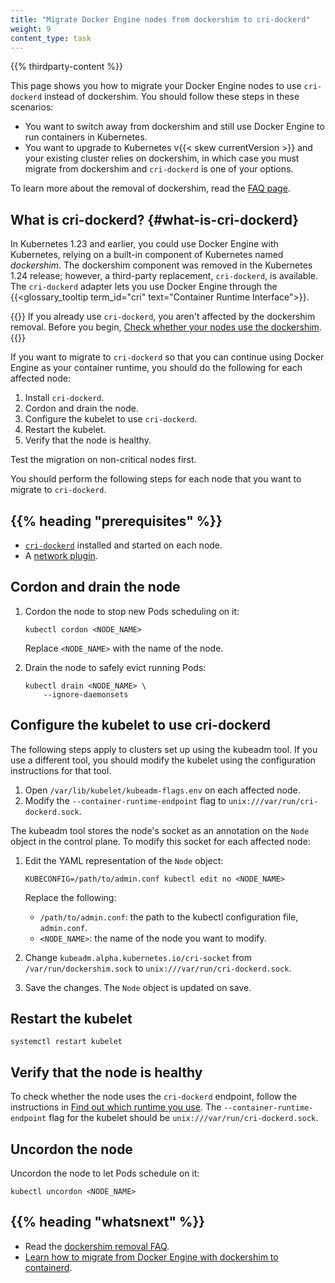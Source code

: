 ```yaml
---
title: "Migrate Docker Engine nodes from dockershim to cri-dockerd"
weight: 9
content_type: task 
---
```


{{% thirdparty-content %}}

This page shows you how to migrate your Docker Engine nodes to use `cri-dockerd`
instead of dockershim. You should follow these steps in these scenarios:

 * You want to switch away from dockershim and still use Docker Engine to run
    containers in Kubernetes.
 * You want to upgrade to Kubernetes v{{< skew currentVersion >}} and your
    existing cluster relies on dockershim, in which case you must migrate 
    from dockershim and `cri-dockerd` is one of your options.

To learn more about the removal of dockershim, read the [FAQ page](/dockershim).

## What is cri-dockerd? {#what-is-cri-dockerd}

In Kubernetes 1.23 and earlier, you could use Docker Engine with Kubernetes,
relying on a built-in component of Kubernetes named _dockershim_.
The dockershim component was removed in the Kubernetes 1.24 release; however,
a third-party replacement, `cri-dockerd`, is available. The `cri-dockerd` adapter
lets you use Docker Engine through the {{<glossary_tooltip term_id="cri" text="Container Runtime Interface">}}.

{{<note>}}
If you already use `cri-dockerd`, you aren't affected by the dockershim removal.
Before you begin, [Check whether your nodes use the dockershim](/docs/tasks/administer-cluster/migrating-from-dockershim/find-out-runtime-you-use/).
{{</note>}}

If you want to migrate to `cri-dockerd` so that you can continue using Docker
Engine as your container runtime, you should do the following for each affected
node: 

1.  Install `cri-dockerd`.
1.  Cordon and drain the node.
1.  Configure the kubelet to use `cri-dockerd`. 
1.  Restart the kubelet.
1.  Verify that the node is healthy.

Test the migration on non-critical nodes first.

You should perform the following steps for each node that you want to migrate
to `cri-dockerd`.

## {{% heading "prerequisites" %}}

*   [`cri-dockerd`](https://github.com/mirantis/cri-dockerd#build-and-install)
    installed and started on each node.
*   A [network plugin](/docs/concepts/extend-kubernetes/compute-storage-net/network-plugins/).

## Cordon and drain the node

1.  Cordon the node to stop new Pods scheduling on it:

    ```shell
    kubectl cordon <NODE_NAME>
    ```
    Replace `<NODE_NAME>` with the name of the node.

1.  Drain the node to safely evict running Pods: 

    ```shell
    kubectl drain <NODE_NAME> \
        --ignore-daemonsets
    ```

## Configure the kubelet to use cri-dockerd

The following steps apply to clusters set up using the kubeadm tool. If you use
a different tool, you should modify the kubelet using the configuration
instructions for that tool.

1.  Open `/var/lib/kubelet/kubeadm-flags.env` on each affected node.
1.  Modify the `--container-runtime-endpoint` flag to
    `unix:///var/run/cri-dockerd.sock`.

The kubeadm tool stores the node's socket as an annotation on the `Node` object
in the control plane. To modify this socket for each affected node:  

1.  Edit the YAML representation of the `Node` object:

    ```shell
    KUBECONFIG=/path/to/admin.conf kubectl edit no <NODE_NAME>
    ```
    Replace the following:
    
    *   `/path/to/admin.conf`: the path to the kubectl configuration file,
        `admin.conf`.
    *   `<NODE_NAME>`: the name of the node you want to modify.

1.  Change `kubeadm.alpha.kubernetes.io/cri-socket` from
    `/var/run/dockershim.sock` to `unix:///var/run/cri-dockerd.sock`.
1.  Save the changes. The `Node` object is updated on save.

## Restart the kubelet

```shell
systemctl restart kubelet
```

## Verify that the node is healthy

To check whether the node uses the `cri-dockerd` endpoint, follow the
instructions in [Find out which runtime you use](/docs/tasks/administer-cluster/migrating-from-dockershim/find-out-runtime-you-use/).
The `--container-runtime-endpoint` flag for the kubelet should be `unix:///var/run/cri-dockerd.sock`.

## Uncordon the node

Uncordon the node to let Pods schedule on it: 

```shell
kubectl uncordon <NODE_NAME>
```

## {{% heading "whatsnext" %}}

*   Read the [dockershim removal FAQ](/dockershim/).
*   [Learn how to migrate from Docker Engine with dockershim to containerd](/docs/tasks/administer-cluster/migrating-from-dockershim/change-runtime-containerd/).